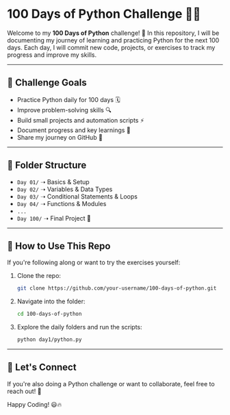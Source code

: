 # 100 Days of Python Challenge 🚀🐍

Welcome to my **100 Days of Python** challenge! 🎯 In this repository, I will be documenting my journey of learning and practicing Python for the next 100 days. Each day, I will commit new code, projects, or exercises to track my progress and improve my skills.

---

## 📌 Challenge Goals
- Practice Python daily for 100 days 🗓️
- Improve problem-solving skills 🔍
- Build small projects and automation scripts ⚡
- Document progress and key learnings 📝
- Share my journey on GitHub 🚀

---

## 📂 Folder Structure
- `Day 01/` ➝ Basics & Setup
- `Day 02/` ➝ Variables & Data Types
- `Day 03/` ➝ Conditional Statements & Loops
- `Day 04/` ➝ Functions & Modules
- `...`
- `Day 100/` ➝ Final Project 🎉

---

## 📜 How to Use This Repo
If you're following along or want to try the exercises yourself:
1. Clone the repo:
   ```sh
   git clone https://github.com/your-username/100-days-of-python.git
   ```
2. Navigate into the folder:
   ```sh
   cd 100-days-of-python
   ```
3. Explore the daily folders and run the scripts:
   ```sh
   python day1/python.py
   ```

---

## 🎯 Let's Connect
If you're also doing a Python challenge or want to collaborate, feel free to reach out! 🚀

Happy Coding! 😃🔥

